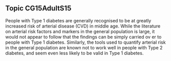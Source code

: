 ## Topic CG15AdultS15
People with Type 1 diabetes are generally recognised to be at greatly increased risk of arterial disease (CVD) in middle age. While the literature on arterial risk factors and markers in the general population is large, it would not appear to follow that the findings can be simply carried ov er to people with Type 1 diabetes. Similarly, the tools used to quantify arterial risk in the general population are known not to work well in people with Type 2 diabetes, and seem even less likely to be valid in Type 1 diabetes.
